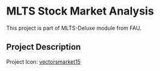 # MLTS Stock Market Analysis
This project is part of MLTS-Deluxe module from FAU.

## Project Description
Project Icon: [vectorsmarket15](https://www.flaticon.com/authors/vectorsmarket15)